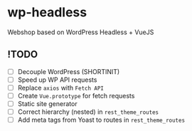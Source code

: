 # wp-headless
Webshop based on WordPress Headless + VueJS

## !TODO
- [ ] Decouple WordPress (SHORTINIT)
- [ ] Speed up WP API requests
- [ ] Replace `axios` with `Fetch API`
- [ ] Create `Vue.prototype` for fetch requests
- [ ] Static site generator
- [ ] Correct hierarchy (nested) in `rest_theme_routes`
- [ ] Add meta tags from Yoast to routes in `rest_theme_routes`